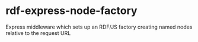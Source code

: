 # rdf-express-node-factory
Express middleware which sets up an RDF/JS factory creating named nodes relative to the request URL

